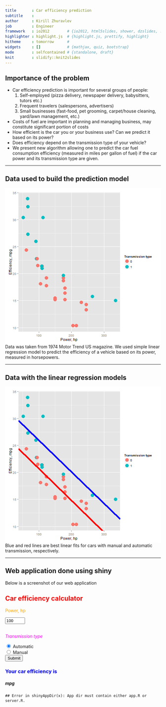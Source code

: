 ```yaml
---
title       : Car efficiency prediction
subtitle    : 
author      : Kirill Zhuravlev  
job         : Engineer
framework   : io2012        # {io2012, html5slides, shower, dzslides, ...}
highlighter : highlight.js  # {highlight.js, prettify, highlight}
hitheme     : tomorrow      # 
widgets     : []            # {mathjax, quiz, bootstrap}
mode        : selfcontained # {standalone, draft}
knit        : slidify::knit2slides
---
```


## Importance of the problem

 - Car efficiency prediction is important for several groups of people:
    1) Self-employed (pizza delivery, newspaper delivery, babysitters, tutors etc.)
    2) Frequent travelers (salespersons, advertisers)
    3) Small businesses (fast-food, pet grooming, carpet/house cleaning, yard/lawn management, etc.)
 - Costs of fuel are important in planning and managing business, may constitute significant portion of costs
 - How efficient is the car you or your business use? Can we predict it based on its power?
 - Does efficiency depend on the transmission type of your vehicle?
 - We present new algorithm allowing one to predict the car fuel        consumption efficiency (measured in miles per gallon of fuel) if the car power and its transmission type are given.

---

## Data used to build the prediction model

<img src="assets/fig/unnamed-chunk-1-1.png" title="plot of chunk unnamed-chunk-1" alt="plot of chunk unnamed-chunk-1" style="display: block; margin: auto;" />
Data was taken from 1974 Motor Trend US magazine. We used simple linear regression model to predict the efficiency of a vehicle based on its power, measured in horsepowers.

---

## Data with the linear regression models

<img src="assets/fig/unnamed-chunk-2-1.png" title="plot of chunk unnamed-chunk-2" alt="plot of chunk unnamed-chunk-2" style="display: block; margin: auto;" />
Blue and red lines are best linear fits for cars with manual and automatic transmission, respectively.

---

## Web application done using shiny

Below is a screenshot of our web application
<!--html_preserve--><div class="container-fluid">
<h2>
<strong style="color:red">Car efficiency calculator</strong>
</h2>
<div class="row">
<div class="col-sm-4">
<form class="well">
<div class="form-group shiny-input-container">
<label for="hrp">
<p style="color:orange">Power, hp</p>
</label>
<input id="hrp" type="number" class="form-control" value="100" min="0" max="400"/>
</div>
<br/>
<div id="trans" class="form-group shiny-input-radiogroup shiny-input-container">
<label class="control-label" for="trans">
<p>
<em style="color:magenta">Transmission type</em>
</p>
</label>
<div class="shiny-options-group">
<div class="radio">
<label>
<input type="radio" name="trans" value="auto" checked="checked"/>
<span>Automatic</span>
</label>
</div>
<div class="radio">
<label>
<input type="radio" name="trans" value="man"/>
<span>Manual</span>
</label>
</div>
</div>
</div>
<div>
<button type="submit" class="btn btn-primary">Submit</button>
</div>
</form>
</div>
<div class="col-sm-8">
<h3 style="color:blue">Your car efficiency is</h3>
<span id="hrp" class="shiny-text-output"></span>
<h5>
<strong>mpg</strong>
</h5>
</div>
</div>
</div><!--/html_preserve-->

```
## Error in shinyAppDir(x): App dir must contain either app.R or server.R.
```
